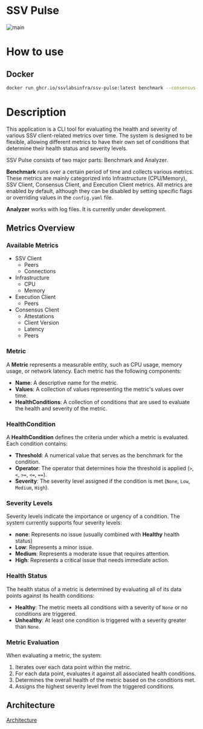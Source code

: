 # SSV Pulse

![main](https://github.com/ssvlabsinfra/ssv-pulse/actions/workflows/workflow-main.yml/badge.svg?branch=main)

# How to use

## Docker
```bash
docker run ghcr.io/ssvlabsinfra/ssv-pulse:latest benchmark --consensus-addr=REPLACE_WITH_ADDR --execution-addr=REPLACE_WITH_ADDR --ssv-addr=REPLACE_WITH_ADDR
```

# Description

This application is a CLI tool for evaluating the health and severity of various SSV client-related metrics over time. The system is designed to be flexible, allowing different metrics to have their own set of conditions that determine their health status and severity levels.

SSV Pulse consists of two major parts: Benchmark and Analyzer.

**Benchmark** runs over a certain period of time and collects various metrics. These metrics are mainly categorized into Infrastructure (CPU/Memory), SSV Client, Consensus Client, and Execution Client metrics. All metrics are enabled by default, although they can be disabled by setting specific flags or overriding values in the `config.yaml` file.

**Analyzer** works with log files. It is currently under development.

## Metrics Overview

### Available Metrics

- SSV Client
    - Peers
	- Connections
- Infrastructure
    - CPU
	- Memory
- Execution Client
	- Peers
- Consensus Client
	- Attestations
	- Client Version
	- Latency
	- Peers

### Metric

A **Metric** represents a measurable entity, such as CPU usage, memory usage, or network latency. Each metric has the following components:

- **Name**: A descriptive name for the metric.
- **Values**: A collection of values representing the metric's values over time.
- **HealthConditions**: A collection of conditions that are used to evaluate the health and severity of the metric.

### HealthCondition

A **HealthCondition** defines the criteria under which a metric is evaluated. Each condition contains:

- **Threshold**: A numerical value that serves as the benchmark for the condition.
- **Operator**: The operator that determines how the threshold is applied (`>`, `<`, `>=`, `<=`, `==`).
- **Severity**: The severity level assigned if the condition is met (`None`, `Low`, `Medium`, `High`).

### Severity Levels

Severity levels indicate the importance or urgency of a condition. The system currently supports four severity levels:

- **none**: Represents no issue (usually combined with **Healthy** health status)
- **Low**: Represents a minor issue.
- **Medium**: Represents a moderate issue that requires attention.
- **High**: Represents a critical issue that needs immediate action.

### Health Status

The health status of a metric is determined by evaluating all of its data points against its health conditions:

- **Healthy**: The metric meets all conditions with a severity of `None` or no conditions are triggered.
- **Unhealthy**: At least one condition is triggered with a severity greater than `None`.

### Metric Evaluation

When evaluating a metric, the system:

1. Iterates over each data point within the metric.
2. For each data point, evaluates it against all associated health conditions.
3. Determines the overall health of the metric based on the conditions met.
4. Assigns the highest severity level from the triggered conditions.

## Architecture
[Architecture](https://github.com/ssvlabsinfra/ssv-pulse/blob/main/docs/architecture.png)